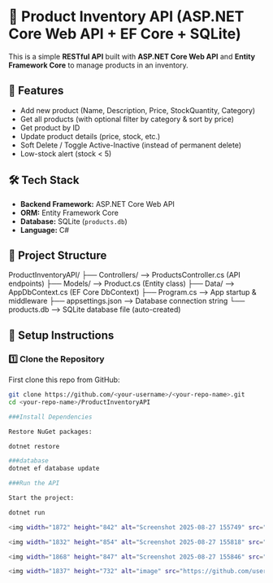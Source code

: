 # 🛒 Product Inventory API (ASP.NET Core Web API + EF Core + SQLite)

This is a simple **RESTful API** built with **ASP.NET Core Web API** and **Entity Framework Core** to manage products in an inventory.


## 🚀 Features
- Add new product (Name, Description, Price, StockQuantity, Category)
- Get all products (with optional filter by category & sort by price)
- Get product by ID
- Update product details (price, stock, etc.)
- Soft Delete / Toggle Active-Inactive (instead of permanent delete)
- Low-stock alert (stock < 5)


## 🛠 Tech Stack
- **Backend Framework:** ASP.NET Core Web API  
- **ORM:** Entity Framework Core  
- **Database:** SQLite (`products.db`)  
- **Language:** C#  


## 📂 Project Structure
ProductInventoryAPI/
├── Controllers/ --> ProductsController.cs (API endpoints)
├── Models/ --> Product.cs (Entity class)
├── Data/ --> AppDbContext.cs (EF Core DbContext)
├── Program.cs --> App startup & middleware
├── appsettings.json --> Database connection string
└── products.db --> SQLite database file (auto-created)



## 🔧 Setup Instructions

### 1️⃣ Clone the Repository
First clone this repo from GitHub:
```bash
git clone https://github.com/<your-username>/<your-repo-name>.git
cd <your-repo-name>/ProductInventoryAPI

###Install Dependencies

Restore NuGet packages:

dotnet restore

###database
dotnet ef database update

###Run the API

Start the project:

dotnet run

<img width="1872" height="842" alt="Screenshot 2025-08-27 155749" src="https://github.com/user-attachments/assets/d1d41259-589b-422c-bf6f-dc26c7b8fcb5" />

<img width="1832" height="854" alt="Screenshot 2025-08-27 155818" src="https://github.com/user-attachments/assets/4be8105c-fbbf-4935-997a-e5213201a6fe" />

<img width="1868" height="847" alt="Screenshot 2025-08-27 155846" src="https://github.com/user-attachments/assets/909fd74c-da6f-4819-8cf0-d52edb3656cb" />

<img width="1837" height="732" alt="image" src="https://github.com/user-attachments/assets/4af09a57-9612-41b3-b434-086e6398779b" />




